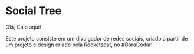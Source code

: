 ﻿# Social Tree
 
 Olá, Caio aqui!
 
 Este projeto consiste em um divulgador de redes sociais, criado a partir de um projeto e design criado pela Rocketseat, no #BoraCodar!
 
 
